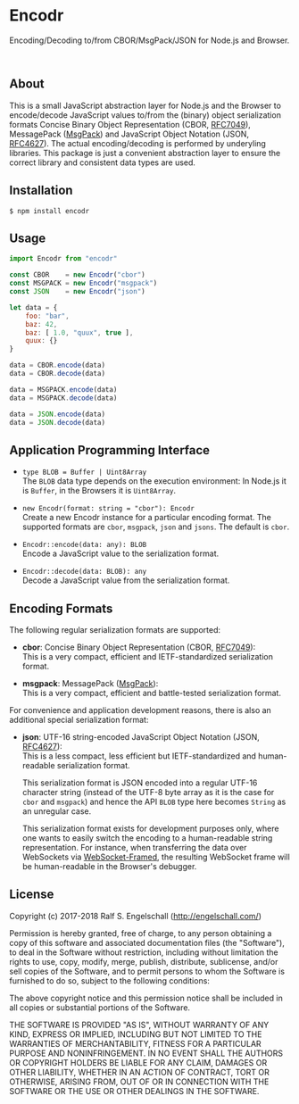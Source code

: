 
Encodr
======

Encoding/Decoding to/from CBOR/MsgPack/JSON for Node.js and Browser.

<p/>
<img src="https://nodei.co/npm/encodr.png?downloads=true&stars=true" alt=""/>

<p/>
<img src="https://david-dm.org/rse/encodr.png" alt=""/>

About
-----

This is a small JavaScript abstraction layer for Node.js and the Browser
to encode/decode JavaScript values to/from the (binary) object serialization formats
Concise Binary Object Representation (CBOR, [RFC7049](https://tools.ietf.org/html/rfc7049)),
MessagePack ([MsgPack](https://github.com/msgpack/msgpack/blob/master/spec.md))
and JavaScript Object Notation (JSON, [RFC4627](https://tools.ietf.org/html/rfc4627)).
The actual encoding/decoding is performed by underyling libraries. This
package is just a convenient abstraction layer to ensure the correct
library and consistent data types are used.

Installation
------------

```shell
$ npm install encodr
```

Usage
-----

```js
import Encodr from "encodr"

const CBOR    = new Encodr("cbor")
const MSGPACK = new Encodr("msgpack")
const JSON    = new Encodr("json")

let data = {
    foo: "bar",
    baz: 42,
    baz: [ 1.0, "quux", true ],
    quux: {}
}

data = CBOR.encode(data)
data = CBOR.decode(data)

data = MSGPACK.encode(data)
data = MSGPACK.decode(data)

data = JSON.encode(data)
data = JSON.decode(data)
```

Application Programming Interface
---------------------------------

- `type BLOB = Buffer | Uint8Array`<br/>
  The `BLOB` data type depends on the execution environment:
  In Node.js it is `Buffer`, in the Browsers it is `Uint8Array`.

- `new Encodr(format: string = "cbor"): Encodr`<br/>
  Create a new Encodr instance for a particular encoding
  format. The supported formats are `cbor`, `msgpack`, `json`
  and `jsons`. The default is `cbor`.

- `Encodr::encode(data: any): BLOB`<br/>
  Encode a JavaScript value to the serialization format.

- `Encodr::decode(data: BLOB): any`<br/>
  Decode a JavaScript value from the serialization format.

Encoding Formats
----------------

The following regular serialization formats are supported:

- **cbor**: Concise Binary Object Representation (CBOR, [RFC7049](https://tools.ietf.org/html/rfc7049)):<br/>
  This is a very compact, efficient and IETF-standardized serialization format.

- **msgpack**: MessagePack ([MsgPack](https://github.com/msgpack/msgpack/blob/master/spec.md)):<br/>
  This is a very compact, efficient and battle-tested serialization format.

For convenience and application development reasons, there is also an additional special serialization format:

- **json**: UTF-16 string-encoded JavaScript Object Notation (JSON, [RFC4627](https://tools.ietf.org/html/rfc4627)):<br/>
  This is a less compact, less efficient but IETF-standardized and human-readable serialization format.

  This serialization format is JSON encoded into a regular UTF-16 character
  string (instead of the UTF-8 byte array as it is the case for `cbor` and `msgpack`)
  and hence the API `BLOB` type here becomes `String` as an unregular case.

  This serialization format exists for development purposes only, where one wants to
  easily switch the encoding to a human-readable string representation.
  For instance, when transferring the data over WebSockets via
  [WebSocket-Framed](https://github.com/rse/websocket-framed), the
  resulting WebSocket frame will be human-readable in the Browser's
  debugger.

License
-------

Copyright (c) 2017-2018 Ralf S. Engelschall (http://engelschall.com/)

Permission is hereby granted, free of charge, to any person obtaining
a copy of this software and associated documentation files (the
"Software"), to deal in the Software without restriction, including
without limitation the rights to use, copy, modify, merge, publish,
distribute, sublicense, and/or sell copies of the Software, and to
permit persons to whom the Software is furnished to do so, subject to
the following conditions:

The above copyright notice and this permission notice shall be included
in all copies or substantial portions of the Software.

THE SOFTWARE IS PROVIDED "AS IS", WITHOUT WARRANTY OF ANY KIND,
EXPRESS OR IMPLIED, INCLUDING BUT NOT LIMITED TO THE WARRANTIES OF
MERCHANTABILITY, FITNESS FOR A PARTICULAR PURPOSE AND NONINFRINGEMENT.
IN NO EVENT SHALL THE AUTHORS OR COPYRIGHT HOLDERS BE LIABLE FOR ANY
CLAIM, DAMAGES OR OTHER LIABILITY, WHETHER IN AN ACTION OF CONTRACT,
TORT OR OTHERWISE, ARISING FROM, OUT OF OR IN CONNECTION WITH THE
SOFTWARE OR THE USE OR OTHER DEALINGS IN THE SOFTWARE.

